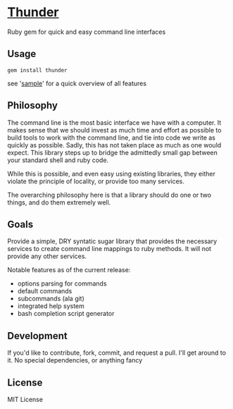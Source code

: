 [Thunder](http://stevenkaras.github.com/thunder)
=======
Ruby gem for quick and easy command line interfaces

Usage
-----

    gem install thunder

see '[sample](http://github.com/stevenkaras/thunder/blob/master/sample)' for a quick overview of all features

Philosophy
----------
The command line is the most basic interface we have with a computer. It makes sense that we should invest as much time and effort as possible to build tools to work with the command line, and tie into code we write as quickly as possible. Sadly, this has not taken place as much as one would expect. This library steps up to bridge the admittedly small gap between your standard shell and ruby code.

While this is possible, and even easy using existing libraries, they either violate the principle of locality, or provide too many services.

The overarching philosophy here is that a library should do one or two things, and do them extremely well.

Goals
-----
Provide a simple, DRY syntatic sugar library that provides the necessary services to create command line mappings to ruby methods. It will not provide any other services.

Notable features as of the current release:

  * options parsing for commands
  * default commands
  * subcommands (ala git)
  * integrated help system
  * bash completion script generator

Development
-----------
If you'd like to contribute, fork, commit, and request a pull. I'll get around to it. No special dependencies, or anything fancy

License
-------
MIT License
